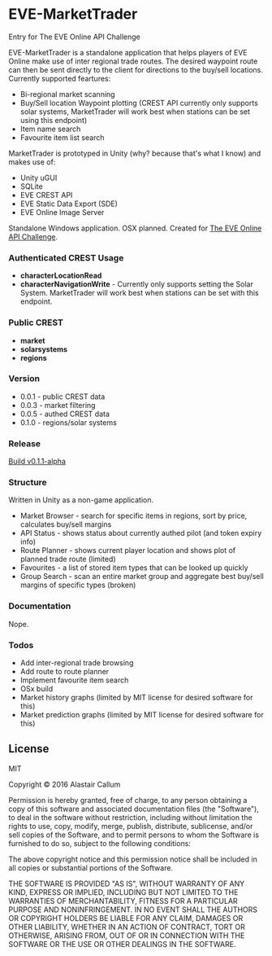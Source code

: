 # EVE-MarketTrader
Entry for The EVE Online API Challenge

EVE-MarketTrader is a standalone application that helps players of EVE Online make use of inter regional trade routes. The desired waypoint route can then be sent directly to the client for directions to the buy/sell locations. Currently supported feartures:

  - Bi-regional market scanning
  - Buy/Sell location Waypoint plotting (CREST API currently only supports solar systems, MarketTrader will work best when stations can be set using this endpoint)
  - Item name search
  - Favourite item list search

MarketTrader is prototyped in Unity (why? because that's what I know) and makes use of:

  - Unity uGUI
  - SQLite
  - EVE CREST API
  - EVE Static Data Export (SDE)
  - EVE Online Image Server

Standalone Windows application. OSX planned.
Created for [The EVE Online API Challenge].

### Authenticated CREST Usage

 - **characterLocationRead**
 - **characterNavigationWrite** - Currently only supports setting the Solar System. MarketTrader will work best when stations can be set with this endpoint.

### Public CREST 

 - **market**
 - **solarsystems**
 - **regions**

### Version
  - 0.0.1 - public CREST data 
  - 0.0.3 - market filtering
  - 0.0.5 - authed CREST data
  - 0.1.0 - regions/solar systems

### Release
[Build v0.1.1-alpha]

### Structure
Written in Unity as a non-game application.

* Market Browser - search for specific items in regions, sort by price, calculates buy/sell margins
* API Status - shows status about currently authed pilot (and token expiry info)
* Route Planner - shows current player location and shows plot of planned trade route (limited)
* Favourites - a list of stored item types that can be looked up quickly
* Group Search - scan an entire market group and aggregate best buy/sell margins of specific types (broken)

### Documentation
Nope.

### Todos

 - Add inter-regional trade browsing
 - Add route to route planner
 - Implement favourite item search
 - OSx build
 - Market history graphs (limited by MIT license for desired software for this)
 - Market prediction graphs (limited by MIT license for desired software for this)

License
----

MIT

Copyright © 2016 Alastair Callum

Permission is hereby granted, free of charge, to any person obtaining a copy of this software and associated documentation files (the "Software"), to deal in the software without restriction, including without limitation the rights to use, copy, modify, merge, publish, distribute, sublicense, and/or sell copies of the Software, and to permit persons to whom the Software is furnished to do so, subject to the following conditions:

The above copyright notice and this permission notice shall be included in all copies or substantial portions of the Software.

THE SOFTWARE IS PROVIDED "AS IS", WITHOUT WARRANTY OF ANY KIND, EXPRESS OR IMPLIED, INCLUDING BUT NOT LIMITED TO THE WARRANTIES OF MERCHANTABILITY, FITNESS FOR A PARTICULAR PURPOSE AND NONINFRINGEMENT.  IN NO EVENT SHALL THE AUTHORS OR COPYRIGHT HOLDERS BE LIABLE FOR ANY CLAIM, DAMAGES OR OTHER LIABILITY, WHETHER IN AN ACTION OF CONTRACT, TORT OR OTHERWISE, ARISING FROM, OUT OF OR IN CONNECTION WITH THE SOFTWARE OR THE USE OR OTHER DEALINGS IN THE SOFTWARE.

[The EVE Online API Challenge]:<http://community.eveonline.com/news/dev-blogs/the-eve-online-api-challenge-1/>
[Build v0.1.1-alpha]:<https://github.com/aCallum/EVE-MarketTrader/releases/tag/v0.1.1-alpha>
